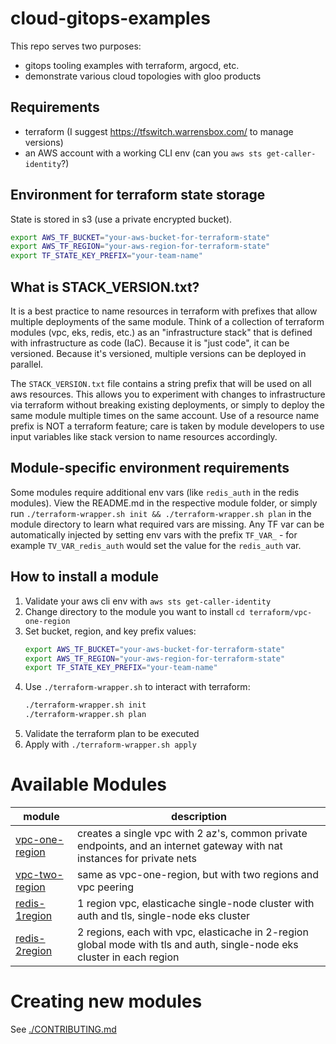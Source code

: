 # cloud-gitops-examples

This repo serves two purposes:

* gitops tooling examples with terraform, argocd, etc.
* demonstrate various cloud topologies with gloo products

## Requirements

* terraform (I suggest https://tfswitch.warrensbox.com/ to manage versions)
* an AWS account with a working CLI env (can you `aws sts get-caller-identity`?)

## Environment for terraform state storage

State is stored in s3 (use a private encrypted bucket).

```bash
export AWS_TF_BUCKET="your-aws-bucket-for-terraform-state"
export AWS_TF_REGION="your-aws-region-for-terraform-state"
export TF_STATE_KEY_PREFIX="your-team-name"
```

## What is STACK_VERSION.txt?

It is a best practice to name resources in terraform with prefixes that allow multiple deployments of the same module.  Think of a collection of terraform modules (vpc, eks, redis, etc.) as an "infrastructure stack" that is defined with infrastructure as code (IaC).  Because it is "just code", it can be versioned.  Because it's versioned, multiple versions can be deployed in parallel.

The `STACK_VERSION.txt` file contains a string prefix that will be used on all aws resources.  This allows you to experiment with changes to infrastructure via terraform without breaking existing deployments, or simply to deploy the same module multiple times on the same account.  Use of a resource name prefix is NOT a terraform feature; care is taken by module developers to use input variables like stack version to name resources accordingly.

## Module-specific environment requirements

Some modules require additional env vars (like `redis_auth` in the redis modules).  View the README.md in the respective module folder, or simply run `./terraform-wrapper.sh init && ./terraform-wrapper.sh plan` in the module directory to learn what required vars are missing.  Any TF var can be automatically injected by setting env vars with the prefix `TF_VAR_` - for example `TV_VAR_redis_auth` would set the value for the `redis_auth` var.

## How to install a module

1. Validate your aws cli env with `aws sts get-caller-identity`
2. Change directory to the module you want to install `cd terraform/vpc-one-region`
3. Set bucket, region, and key prefix values:
    ```bash
    export AWS_TF_BUCKET="your-aws-bucket-for-terraform-state"
    export AWS_TF_REGION="your-aws-region-for-terraform-state"
    export TF_STATE_KEY_PREFIX="your-team-name"
    ```
4. Use `./terraform-wrapper.sh` to interact with terraform:
    ```bash
    ./terraform-wrapper.sh init
    ./terraform-wrapper.sh plan
    ```
5. Validate the terraform plan to be executed
6. Apply with `./terraform-wrapper.sh apply`

# Available Modules

|module|description|
|---|---|
|[vpc-one-region](./terraform/vpc-one-region)|creates a single vpc with 2 az's, common private endpoints, and an internet gateway with nat instances for private nets|
|[vpc-two-region](./terraform/vpc-two-region)|same as vpc-one-region, but with two regions and vpc peering|
|[redis-1region](./terraform/redis-1region)|1 region vpc, elasticache single-node cluster with auth and tls, single-node eks cluster|
|[redis-2region](./terraform/redis-2region)|2 regions, each with vpc, elasticache in 2-region global mode with tls and auth, single-node eks cluster in each region|


# Creating new modules

See [./CONTRIBUTING.md](./CONTRIBUTING.md)